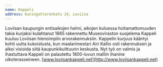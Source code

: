 ```yaml
---
name: Kappeli
address: Kuningattarenkatu 19, Loviisa
---
```

Loviisan kaupungin entisaikojen helmi, aikojen kuluessa hoitamattomuuden takia kurjaksi kulahtanut 1865 rakennettu Museoviraston suojelema Kappeli kuuluu Loviisan hienoimpiin arvorakennuksiin. Kappelin kurjuus kääntyi kohti uutta kukoistusta, kun maalarimestari Airi Kallio osti rakennuksen ja alkoi visioida siitä kaupunkikulttuurin keskusta. Nyt työ on valmis ja ihastuttava Kappeli on palautettu 1800-luvun malliin ihanine ulkoterasseineen. [www.loviisankappeli.net](http://www.loviisankappeli.net)